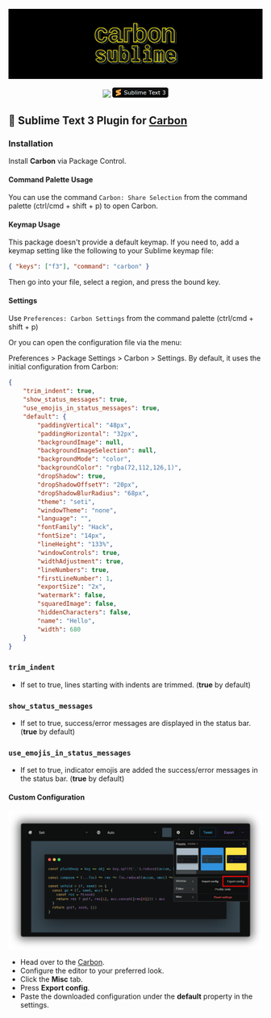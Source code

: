 ![](https://raw.githubusercontent.com/molnarmark/carbonSublime/master/assets/header.png)

<p align="center">
  <img src="https://img.shields.io/github/v/release/molnarmark/carbonsublime"/>
  <img src="https://raw.githubusercontent.com/molnarmark/carbonSublime/master/assets/sublbadge.png"/>
</p>

## 🎨 Sublime Text 3 Plugin for **[Carbon](https://carbon.now.sh)**

### Installation

Install **Carbon** via Package Control.

#### Command Palette Usage

You can use the command `Carbon: Share Selection` from the command palette (ctrl/cmd + shift + p) to open Carbon.

#### Keymap Usage

This package doesn't provide a default keymap. If you need to, add a keymap setting like the following to your Sublime keymap file:

```json
{ "keys": ["f3"], "command": "carbon" }
```

Then go into your file, select a region, and press the bound key.

#### Settings

Use `Preferences: Carbon Settings` from the command palette (ctrl/cmd + shift + p)

Or you can open the configuration file via the menu:

Preferences > Package Settings > Carbon > Settings. By default, it uses the initial configuration from Carbon:

```json
{
    "trim_indent": true,
    "show_status_messages": true,
    "use_emojis_in_status_messages": true,
    "default": {
        "paddingVertical": "48px",
        "paddingHorizontal": "32px",
        "backgroundImage": null,
        "backgroundImageSelection": null,
        "backgroundMode": "color",
        "backgroundColor": "rgba(72,112,126,1)",
        "dropShadow": true,
        "dropShadowOffsetY": "20px",
        "dropShadowBlurRadius": "68px",
        "theme": "seti",
        "windowTheme": "none",
        "language": "",
        "fontFamily": "Hack",
        "fontSize": "14px",
        "lineHeight": "133%",
        "windowControls": true,
        "widthAdjustment": true,
        "lineNumbers": true,
        "firstLineNumber": 1,
        "exportSize": "2x",
        "watermark": false,
        "squaredImage": false,
        "hiddenCharacters": false,
        "name": "Hello",
        "width": 680
    }
}
```

### `trim_indent`

-   If set to true, lines starting with indents are trimmed. (**true** by default)

### `show_status_messages`

-   If set to true, success/error messages are displayed in the status bar. (**true** by default)

### `use_emojis_in_status_messages`

-   If set to true, indicator emojis are added the success/error messages in the status bar. (**true** by default)

#### Custom Configuration

![](https://raw.githubusercontent.com/molnarmark/carbonSublime/master/assets/exportconfig.png)

-   Head over to the [Carbon](https://carbon.now.sh).
-   Configure the editor to your preferred look.
-   Click the **Misc** tab.
-   Press **Export config**.
-   Paste the downloaded configuration under the **default** property in the settings.
